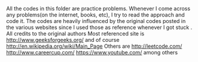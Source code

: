 All the codes in this folder are practice problems.
Whenever I come across any problems(on the internet, books, etc), I try to read the approach and code it.
The codes are heavily influenced by the original codes posted in the various websites since I used those as reference whenever I got stuck . All credits to the original authors
Most referenced site is http://www.geeksforgeeks.org/ and of course http://en.wikipedia.org/wiki/Main_Page
Others are http://leetcode.com/ http://www.careercup.com/ https://www.youtube.com/ among others
